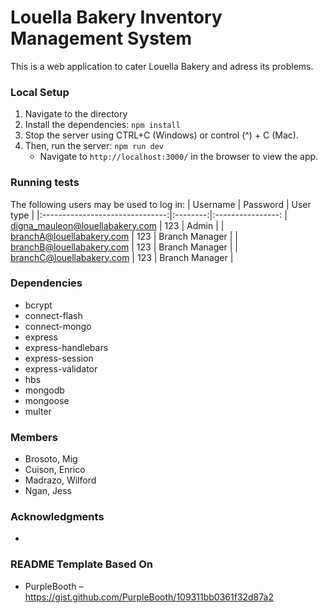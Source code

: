 
# Louella Bakery Inventory Management System
This is a web application to cater Louella Bakery and adress its problems.

### Local Setup
1. Navigate to the directory
2. Install the dependencies: `npm install`
3. Stop the server using CTRL+C (Windows) or control (^) + C (Mac).
4. Then, run the server: `npm run dev`
    * Navigate to `http://localhost:3000/` in the browser to view the app.

### Running tests
The following users may be used to log in:
|             Username            | Password |    User type    |
|:-------------------------------:|:--------:|:----------------:
| digna_mauleon@louellabakery.com |    123   |      Admin      |
| branchA@louellabakery.com       |    123   |  Branch Manager |
| branchB@louellabakery.com       |    123   |  Branch Manager |
| branchC@louellabakery.com       |    123   |  Branch Manager |

### Dependencies
- bcrypt
- connect-flash
- connect-mongo
- express
- express-handlebars
- express-session
- express-validator
- hbs
- mongodb
- mongoose
- multer

### Members
* Brosoto, Mig
* Cuison, Enrico
* Madrazo, Wilford
* Ngan, Jess

### Acknowledgments
* 

### README Template Based On
- PurpleBooth – https://gist.github.com/PurpleBooth/109311bb0361f32d87a2